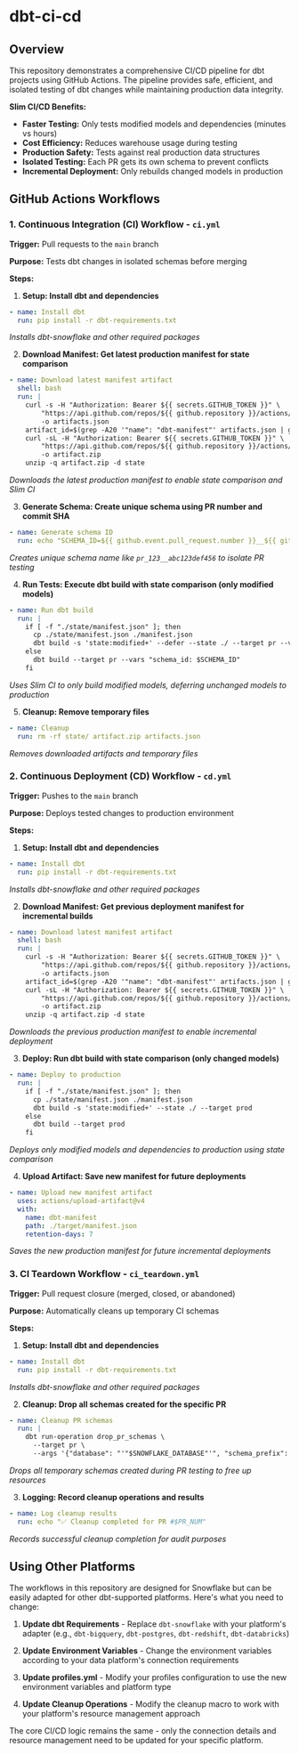 # dbt-ci-cd

## Overview

This repository demonstrates a comprehensive CI/CD pipeline for dbt projects using GitHub Actions. The pipeline provides safe, efficient, and isolated testing of dbt changes while maintaining production data integrity.

**Slim CI/CD Benefits:**
- **Faster Testing:** Only tests modified models and dependencies (minutes vs hours)
- **Cost Efficiency:** Reduces warehouse usage during testing
- **Production Safety:** Tests against real production data structures
- **Isolated Testing:** Each PR gets its own schema to prevent conflicts
- **Incremental Deployment:** Only rebuilds changed models in production

## GitHub Actions Workflows

### 1. Continuous Integration (CI) Workflow - `ci.yml`

**Trigger:** Pull requests to the `main` branch

**Purpose:** Tests dbt changes in isolated schemas before merging

**Steps:**

1. **Setup: Install dbt and dependencies**
```yaml
- name: Install dbt
  run: pip install -r dbt-requirements.txt
```
*Installs dbt-snowflake and other required packages*

2. **Download Manifest: Get latest production manifest for state comparison**
```yaml
- name: Download latest manifest artifact
  shell: bash
  run: |
    curl -s -H "Authorization: Bearer ${{ secrets.GITHUB_TOKEN }}" \
        "https://api.github.com/repos/${{ github.repository }}/actions/artifacts" \
        -o artifacts.json
    artifact_id=$(grep -A20 '"name": "dbt-manifest"' artifacts.json | grep '"id":' | head -n1 | sed 's/[^0-9]*\([0-9]\+\).*/\1/')
    curl -sL -H "Authorization: Bearer ${{ secrets.GITHUB_TOKEN }}" \
        "https://api.github.com/repos/${{ github.repository }}/actions/artifacts/$artifact_id/zip" \
        -o artifact.zip
    unzip -q artifact.zip -d state
```
*Downloads the latest production manifest to enable state comparison and Slim CI*

3. **Generate Schema: Create unique schema using PR number and commit SHA**
```yaml
- name: Generate schema ID
  run: echo "SCHEMA_ID=${{ github.event.pull_request.number }}__${{ github.sha }}" >> $GITHUB_ENV
```
*Creates unique schema name like `pr_123__abc123def456` to isolate PR testing*

4. **Run Tests: Execute dbt build with state comparison (only modified models)**
```yaml
- name: Run dbt build
  run: |
    if [ -f "./state/manifest.json" ]; then
      cp ./state/manifest.json ./manifest.json
      dbt build -s 'state:modified+' --defer --state ./ --target pr --vars "schema_id: $SCHEMA_ID"
    else
      dbt build --target pr --vars "schema_id: $SCHEMA_ID"
    fi
```
*Uses Slim CI to only build modified models, deferring unchanged models to production*

5. **Cleanup: Remove temporary files**
```yaml
- name: Cleanup
  run: rm -rf state/ artifact.zip artifacts.json
```
*Removes downloaded artifacts and temporary files*

### 2. Continuous Deployment (CD) Workflow - `cd.yml`

**Trigger:** Pushes to the `main` branch

**Purpose:** Deploys tested changes to production environment

**Steps:**

1. **Setup: Install dbt and dependencies**
```yaml
- name: Install dbt
  run: pip install -r dbt-requirements.txt
```
*Installs dbt-snowflake and other required packages*

2. **Download Manifest: Get previous deployment manifest for incremental builds**
```yaml
- name: Download latest manifest artifact
  shell: bash
  run: |
    curl -s -H "Authorization: Bearer ${{ secrets.GITHUB_TOKEN }}" \
        "https://api.github.com/repos/${{ github.repository }}/actions/artifacts" \
        -o artifacts.json
    artifact_id=$(grep -A20 '"name": "dbt-manifest"' artifacts.json | grep '"id":' | head -n1 | sed 's/[^0-9]*\([0-9]\+\).*/\1/')
    curl -sL -H "Authorization: Bearer ${{ secrets.GITHUB_TOKEN }}" \
        "https://api.github.com/repos/${{ github.repository }}/actions/artifacts/$artifact_id/zip" \
        -o artifact.zip
    unzip -q artifact.zip -d state
```
*Downloads the previous production manifest to enable incremental deployment*

3. **Deploy: Run dbt build with state comparison (only changed models)**
```yaml
- name: Deploy to production
  run: |
    if [ -f "./state/manifest.json" ]; then
      cp ./state/manifest.json ./manifest.json
      dbt build -s 'state:modified+' --state ./ --target prod
    else
      dbt build --target prod
    fi
```
*Deploys only modified models and dependencies to production using state comparison*

4. **Upload Artifact: Save new manifest for future deployments**
```yaml
- name: Upload new manifest artifact
  uses: actions/upload-artifact@v4
  with:
    name: dbt-manifest
    path: ./target/manifest.json
    retention-days: 7
```
*Saves the new production manifest for future incremental deployments*

### 3. CI Teardown Workflow - `ci_teardown.yml`

**Trigger:** Pull request closure (merged, closed, or abandoned)

**Purpose:** Automatically cleans up temporary CI schemas

**Steps:**

1. **Setup: Install dbt and dependencies**
```yaml
- name: Install dbt
  run: pip install -r dbt-requirements.txt
```
*Installs dbt-snowflake and other required packages*

2. **Cleanup: Drop all schemas created for the specific PR**
```yaml
- name: Cleanup PR schemas
  run: |
    dbt run-operation drop_pr_schemas \
      --target pr \
      --args '{"database": "'"$SNOWFLAKE_DATABASE"'", "schema_prefix": "pr", "pr_number": "'"$PR_NUM"'"}'
```
*Drops all temporary schemas created during PR testing to free up resources*

3. **Logging: Record cleanup operations and results**
```yaml
- name: Log cleanup results
  run: echo "✅ Cleanup completed for PR #$PR_NUM"
```
*Records successful cleanup completion for audit purposes*

## Using Other Platforms

The workflows in this repository are designed for Snowflake but can be easily adapted for other dbt-supported platforms. Here's what you need to change:

1. **Update dbt Requirements** - Replace `dbt-snowflake` with your platform's adapter (e.g., `dbt-bigquery`, `dbt-postgres`, `dbt-redshift`, `dbt-databricks`)

2. **Update Environment Variables** - Change the environment variables according to your data platform's connection requirements

3. **Update profiles.yml** - Modify your profiles configuration to use the new environment variables and platform type

4. **Update Cleanup Operations** - Modify the cleanup macro to work with your platform's resource management approach

The core CI/CD logic remains the same - only the connection details and resource management need to be updated for your specific platform.

